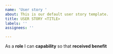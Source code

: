 ```yaml
---
name: 'User story '
about: This is our default user story template.
title: USER STORY <TITLE>
labels: ''
assignees: ''

---
```


As a **role** I can **capability** so that **received benefit**
